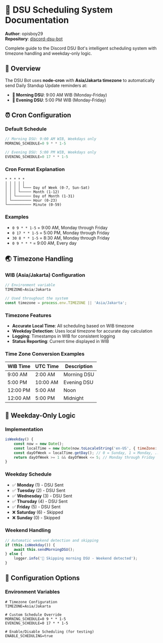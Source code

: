 # 📅 DSU Scheduling System Documentation

**Author**: opisboy29  
**Repository**: [discord-dsu-bot](https://github.com/opisboy29/discord-dsu-bot)

Complete guide to the Discord DSU Bot's intelligent scheduling system with timezone handling and weekday-only logic.

## 🎯 Overview

The DSU Bot uses **node-cron** with **Asia/Jakarta timezone** to automatically send Daily Standup Update reminders at:
- **🌅 Morning DSU**: 9:00 AM WIB (Monday-Friday)
- **🌆 Evening DSU**: 5:00 PM WIB (Monday-Friday)

## ⏰ Cron Configuration

### Default Schedule
```javascript
// Morning DSU: 9:00 AM WIB, Weekdays only
MORNING_SCHEDULE=0 9 * * 1-5

// Evening DSU: 5:00 PM WIB, Weekdays only  
EVENING_SCHEDULE=0 17 * * 1-5
```

### Cron Format Explanation
```
* * * * *
│ │ │ │ │
│ │ │ │ └─── Day of Week (0-7, Sun-Sat)
│ │ │ └───── Month (1-12)
│ │ └─────── Day of Month (1-31)
│ └───────── Hour (0-23)
└─────────── Minute (0-59)
```

### Examples
- `0 9 * * 1-5` = 9:00 AM, Monday through Friday
- `0 17 * * 1-5` = 5:00 PM, Monday through Friday
- `30 8 * * 1-5` = 8:30 AM, Monday through Friday
- `0 9 * * *` = 9:00 AM, Every day

## 🌏 Timezone Handling

### WIB (Asia/Jakarta) Configuration
```javascript
// Environment variable
TIMEZONE=Asia/Jakarta

// Used throughout the system
const timezone = process.env.TIMEZONE || 'Asia/Jakarta';
```

### Timezone Features
- **Accurate Local Time**: All scheduling based on WIB timezone
- **Weekday Detection**: Uses local timezone for accurate day calculation
- **Logging**: Timestamps in WIB for consistent logging
- **Status Reporting**: Current time displayed in WIB

### Time Zone Conversion Examples
| WIB Time | UTC Time | Description |
|----------|----------|-------------|
| 9:00 AM  | 2:00 AM  | Morning DSU |
| 5:00 PM  | 10:00 AM | Evening DSU |
| 12:00 PM | 5:00 AM  | Noon |
| 12:00 AM | 5:00 PM  | Midnight |

## 📅 Weekday-Only Logic

### Implementation
```javascript
isWeekday() {
    const now = new Date();
    const localTime = new Date(now.toLocaleString('en-US', { timeZone: this.timezone }));
    const dayOfWeek = localTime.getDay(); // 0 = Sunday, 1 = Monday, ..., 6 = Saturday
    return dayOfWeek >= 1 && dayOfWeek <= 5; // Monday through Friday
}
```

### Weekday Schedule
- ✅ **Monday** (1) - DSU Sent
- ✅ **Tuesday** (2) - DSU Sent  
- ✅ **Wednesday** (3) - DSU Sent
- ✅ **Thursday** (4) - DSU Sent
- ✅ **Friday** (5) - DSU Sent
- ❌ **Saturday** (6) - Skipped
- ❌ **Sunday** (0) - Skipped

### Weekend Handling
```javascript
// Automatic weekend detection and skipping
if (this.isWeekday()) {
    await this.sendMorningDSU();
} else {
    logger.info('🚫 Skipping morning DSU - Weekend detected');
}
```

## 🔧 Configuration Options

### Environment Variables
```env
# Timezone Configuration
TIMEZONE=Asia/Jakarta

# Custom Schedule Override
MORNING_SCHEDULE=0 9 * * 1-5
EVENING_SCHEDULE=0 17 * * 1-5

# Enable/Disable Scheduling (for testing)
ENABLE_SCHEDULING=true
```